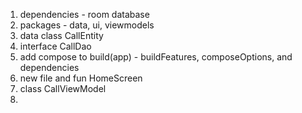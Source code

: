 1. dependencies - room database
2. packages - data, ui, viewmodels
3. data class CallEntity
4. interface CallDao
5. add compose to build(app) - buildFeatures, composeOptions, and dependencies
6. new file and fun HomeScreen
7. class CallViewModel
8. 